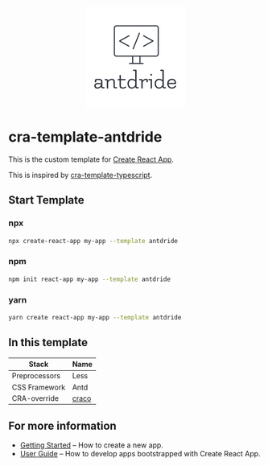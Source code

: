 <div align="center">

  <img src="./assets/logo.png" width="200px">

</div>

# cra-template-antdride

This is the custom template for [Create React App](https://github.com/facebook/create-react-app).

This is inspired by [cra-template-typescript](https://github.com/facebook/create-react-app/tree/master/packages/cra-template-typescript).

## Start Template

### npx

```sh
npx create-react-app my-app --template antdride
```

### npm

```sh
npm init react-app my-app --template antdride
```

### yarn

```sh
yarn create react-app my-app --template antdride
```

## In this template

| Stack         | Name                                        |
| ------------- | ------------------------------------------- |
| Preprocessors | Less                                        |
| CSS Framework | Antd                                        |
| CRA-override  | [craco](https://github.com/gsoft-inc/craco) |

## For more information

- [Getting Started](https://create-react-app.dev/docs/getting-started) – How to create a new app.
- [User Guide](https://create-react-app.dev) – How to develop apps bootstrapped with Create React App.
